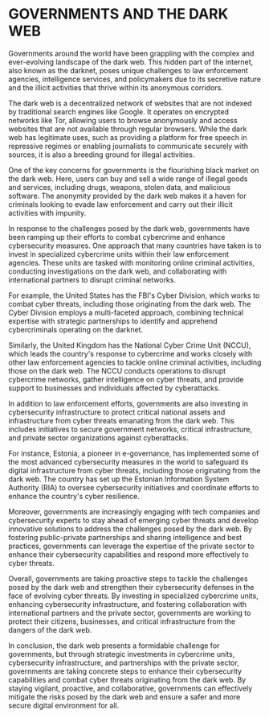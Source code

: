 # GOVERNMENTS AND THE DARK WEB

Governments around the world have been grappling with the complex and ever-evolving landscape of the dark web. This hidden part of the internet, also known as the darknet, poses unique challenges to law enforcement agencies, intelligence services, and policymakers due to its secretive nature and the illicit activities that thrive within its anonymous corridors.

The dark web is a decentralized network of websites that are not indexed by traditional search engines like Google. It operates on encrypted networks like Tor, allowing users to browse anonymously and access websites that are not available through regular browsers. While the dark web has legitimate uses, such as providing a platform for free speech in repressive regimes or enabling journalists to communicate securely with sources, it is also a breeding ground for illegal activities.

One of the key concerns for governments is the flourishing black market on the dark web. Here, users can buy and sell a wide range of illegal goods and services, including drugs, weapons, stolen data, and malicious software. The anonymity provided by the dark web makes it a haven for criminals looking to evade law enforcement and carry out their illicit activities with impunity.

In response to the challenges posed by the dark web, governments have been ramping up their efforts to combat cybercrime and enhance cybersecurity measures. One approach that many countries have taken is to invest in specialized cybercrime units within their law enforcement agencies. These units are tasked with monitoring online criminal activities, conducting investigations on the dark web, and collaborating with international partners to disrupt criminal networks.

For example, the United States has the FBI's Cyber Division, which works to combat cyber threats, including those originating from the dark web. The Cyber Division employs a multi-faceted approach, combining technical expertise with strategic partnerships to identify and apprehend cybercriminals operating on the darknet.

Similarly, the United Kingdom has the National Cyber Crime Unit (NCCU), which leads the country's response to cybercrime and works closely with other law enforcement agencies to tackle online criminal activities, including those on the dark web. The NCCU conducts operations to disrupt cybercrime networks, gather intelligence on cyber threats, and provide support to businesses and individuals affected by cyberattacks.

In addition to law enforcement efforts, governments are also investing in cybersecurity infrastructure to protect critical national assets and infrastructure from cyber threats emanating from the dark web. This includes initiatives to secure government networks, critical infrastructure, and private sector organizations against cyberattacks.

For instance, Estonia, a pioneer in e-governance, has implemented some of the most advanced cybersecurity measures in the world to safeguard its digital infrastructure from cyber threats, including those originating from the dark web. The country has set up the Estonian Information System Authority (RIA) to oversee cybersecurity initiatives and coordinate efforts to enhance the country's cyber resilience.

Moreover, governments are increasingly engaging with tech companies and cybersecurity experts to stay ahead of emerging cyber threats and develop innovative solutions to address the challenges posed by the dark web. By fostering public-private partnerships and sharing intelligence and best practices, governments can leverage the expertise of the private sector to enhance their cybersecurity capabilities and respond more effectively to cyber threats.

Overall, governments are taking proactive steps to tackle the challenges posed by the dark web and strengthen their cybersecurity defenses in the face of evolving cyber threats. By investing in specialized cybercrime units, enhancing cybersecurity infrastructure, and fostering collaboration with international partners and the private sector, governments are working to protect their citizens, businesses, and critical infrastructure from the dangers of the dark web.

In conclusion, the dark web presents a formidable challenge for governments, but through strategic investments in cybercrime units, cybersecurity infrastructure, and partnerships with the private sector, governments are taking concrete steps to enhance their cybersecurity capabilities and combat cyber threats originating from the dark web. By staying vigilant, proactive, and collaborative, governments can effectively mitigate the risks posed by the dark web and ensure a safer and more secure digital environment for all.